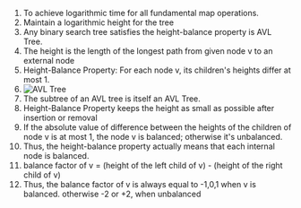 1. To achieve logarithmic time for all fundamental map operations.
2. Maintain a logarithmic height for the tree
3. Any binary search tree satisfies the height-balance property is AVL Tree.
4. The height is the length of the longest path from given node v to an external node
5. Height-Balance Property: For each node v, its children's heights differ at most 1.
6. ![AVL Tree]()
7. The subtree of an AVL tree is itself an AVL Tree.
8. Height-Balance Property keeps the height as small as possible after insertion or removal
9. If the absolute value of difference between the heights of the children of node v is at most 1, the node v is balanced; otherwise it's unbalanced.
10. Thus, the height-balance property actually means that each internal node is balanced.
11. balance factor of v = (height of the left child of v) - (height of the right child of v)
12. Thus, the balance factor of v is always equal to -1,0,1 when v is balanced. otherwise -2 or +2, when unbalanced
